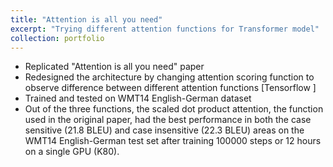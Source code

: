 ```yaml
---
title: "Attention is all you need"
excerpt: "Trying different attention functions for Transformer model"
collection: portfolio
---
```


* Replicated "Attention is all you need" paper
* Redesigned the architecture by changing attention scoring function to observe difference between different attention functions [Tensorflow ]
* Trained and tested on WMT14  English-German dataset
* Out of the three functions, the scaled dot product attention, the function used in the original paper, had the best performance in both the case sensitive (21.8 BLEU) and case insensitive (22.3 BLEU) areas on the WMT14 English-German test set after training 100000 steps or 12 hours on a single GPU (K80).

